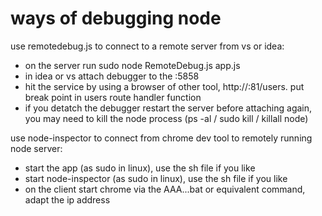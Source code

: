 ﻿

# ways of debugging node

use remotedebug.js to connect to a remote server from vs or idea:

- on the server run sudo node RemoteDebug.js app.js
- in idea or vs attach debugger to the <ip>:5858
- hit the service by using a browser of other tool, http://<ip>:81/users. put break point in users route handler function
- if you detatch the debugger restart the server before attaching again, you may need to kill the node 	process (ps -al / sudo kill <pid>/ killall node)

use node-inspector to connect from chrome dev tool to remotely running node server:

- start the app (as sudo in linux), use the sh file if you like
- start node-inspector (as sudo in linux), use the sh file if you like
- on the client start chrome via the AAA...bat or equivalent command, adapt the ip address






